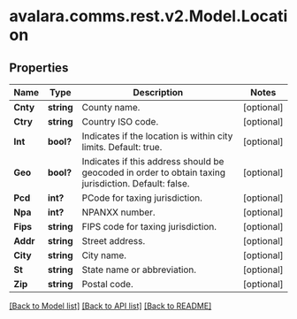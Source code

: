 
# avalara.comms.rest.v2.Model.Location

## Properties

Name | Type | Description | Notes
------------ | ------------- | ------------- | -------------
**Cnty** | **string** | County name. | [optional] 
**Ctry** | **string** | Country ISO code. | [optional] 
**Int** | **bool?** | Indicates if the location is within city limits.  Default: true. | [optional] 
**Geo** | **bool?** | Indicates if this address should be geocoded in order to obtain taxing jurisdiction.  Default: false. | [optional] 
**Pcd** | **int?** | PCode for taxing jurisdiction. | [optional] 
**Npa** | **int?** | NPANXX number. | [optional] 
**Fips** | **string** | FIPS code for taxing jurisdiction. | [optional] 
**Addr** | **string** | Street address. | [optional] 
**City** | **string** | City name. | [optional] 
**St** | **string** | State name or abbreviation. | [optional] 
**Zip** | **string** | Postal code. | [optional] 

[[Back to Model list]](../README.md#documentation-for-models)
[[Back to API list]](../README.md#documentation-for-api-endpoints)
[[Back to README]](../README.md)

